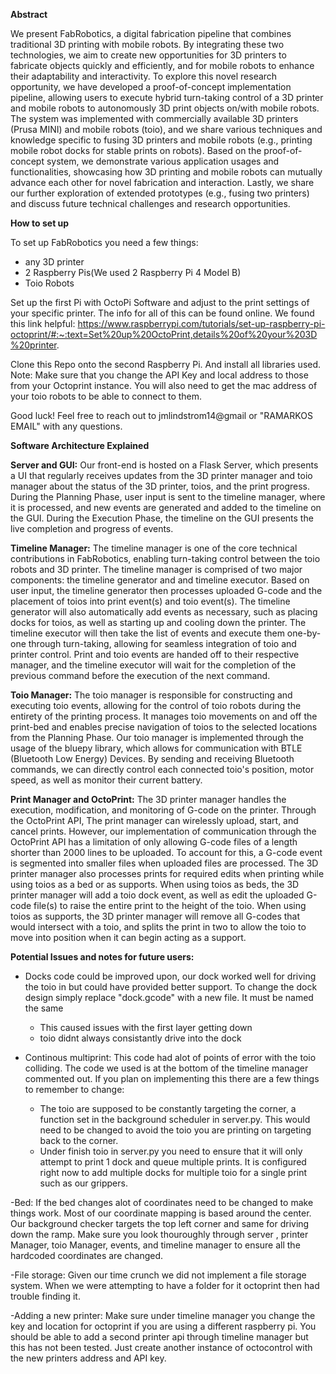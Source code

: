 **Abstract**

We present FabRobotics, a digital fabrication pipeline that combines traditional 3D printing with mobile robots. By integrating these
two technologies, we aim to create new opportunities for 3D printers to fabricate objects quickly and efficiently, and for mobile robots
to enhance their adaptability and interactivity. To explore this novel research opportunity, we have developed a proof-of-concept
implementation pipeline, allowing users to execute hybrid turn-taking control of a 3D printer and mobile robots to autonomously
3D print objects on/with mobile robots. The system was implemented with commercially available 3D printers (Prusa MINI) and
mobile robots (toio), and we share various techniques and knowledge specific to fusing 3D printers and mobile robots (e.g., printing
mobile robot docks for stable prints on robots). Based on the proof-of-concept system, we demonstrate various application usages and
functionalities, showcasing how 3D printing and mobile robots can mutually advance each other for novel fabrication and interaction.
Lastly, we share our further exploration of extended prototypes (e.g., fusing two printers) and discuss future technical challenges and
research opportunities.

**How to set up**

To set up FabRobotics you need a few things:
- any 3D printer
- 2 Raspberry Pis(We used 2 Raspberry Pi 4 Model B)
- Toio Robots

Set up the first Pi with OctoPi Software and adjust to the print settings of your specific printer. The info for all of this can be found online. We found this link helpful: https://www.raspberrypi.com/tutorials/set-up-raspberry-pi-octoprint/#:~:text=Set%20up%20OctoPrint,details%20of%20your%203D%20printer.

Clone this Repo onto the second Raspberry Pi. And install all libraries used.
Note: Make sure that you change the API Key and local address to those from your Octoprint instance. You will also need to get the mac address of your toio robots to be able to connect to them. 

Good luck! Feel free to reach out to jmlindstrom14@gmail or "RAMARKOS EMAIL" with any questions.

**Software Architecture Explained**

**Server and GUI:**
Our front-end is hosted on a Flask Server, which presents a UI that regularly receives updates from the 3D printer manager and toio manager about the status of the 3D printer, toios, and the print progress. During the Planning Phase, user input is sent to the timeline manager, where it is processed, and new events are generated and added to the timeline on the GUI. During the Execution Phase, the timeline on the GUI presents the live completion and progress of events.

**Timeline Manager:**
The timeline manager is one of the core technical contributions in FabRobotics, enabling turn-taking control between the toio robots and 3D printer. The timeline manager is comprised of two major components: the timeline generator and and timeline executor. Based on user input, the timeline generator then processes uploaded G-code and the placement of toios into print event(s) and toio event(s). The timeline generator will also automatically add events as necessary, such as placing docks for toios, as well as starting up and cooling down the printer. The timeline executor will then take the list of events and execute them one-by-one through turn-taking, allowing for seamless integration of toio and printer control. Print and toio events are handed off to their respective manager, and the timeline executor will wait for the completion of the previous command before the execution of the next command.

**Toio Manager:**
The toio manager is responsible for constructing and executing toio events, allowing for the control of toio robots during the entirety of the printing process. It manages toio movements on and off the print-bed and enables precise navigation of toios to the selected locations from the Planning Phase. Our toio manager is implemented through the usage of the bluepy library, which allows for communication with BTLE (Bluetooth Low Energy) Devices. By sending and receiving Bluetooth commands, we can directly control each connected toio's position, motor speed, as well as monitor their current battery.

**Print Manager and OctoPrint:**
The 3D printer manager handles the execution, modification, and monitoring of G-code on the printer. Through the OctoPrint API, The print manager can wirelessly upload, start, and cancel prints. However, our implementation of communication through the OctoPrint API has a limitation of only allowing G-code files of a length shorter than 2000 lines to be uploaded. To account for this, a G-code event is segmented into smaller files when uploaded files are processed. The 3D printer manager also processes prints for required edits when printing while using toios as a bed or as supports. When using toios as beds, the 3D printer manager will add a toio dock event, as well as edit the uploaded G-code file(s) to raise the entire print to the height of the toio. When using toios as supports, the 3D printer manager will remove all G-codes that would intersect with a toio, and splits the print in two to allow the toio to move into position when it can begin acting as a support.


**Potential Issues and notes for future users:**
- Docks code could be improved upon, our dock worked well for driving the toio in but could have provided
better support. To change the dock design simply replace "dock.gcode" with a new file. It must be named the same
    - This caused issues with the first layer getting down
    - toio didnt always consistantly drive into the dock

- Continous multiprint: This code had alot of points of error with the toio colliding. The code we used is at the bottom of the timeline manager commented out. If you plan on implementing this there are a few things to remember to change:
    - The toio are supposed to be constantly targeting the corner, a function set in the background scheduler in server.py. This would need to be changed to avoid the toio you are printing on targeting back to the corner.
    - Under finish toio in server.py you need to ensure that it will only attempt to print 1 dock and queue multiple prints. It is configured right now to add multiple docks for multiple toio for a single print such as our grippers.

-Bed: If the bed changes alot of coordinates need to be changed to make things work. Most of our coordinate mapping is based around the center. Our background checker targets the top left corner and same for driving down the ramp. Make sure you look thouroughly through server , printer Manager, toio Manager, events, and timeline manager to ensure all the hardcoded coordinates are changed.

-File storage: Given our time crunch we did not implement a file storage system. When we were attempting to have a folder for it octoprint then had trouble finding it.

-Adding a new printer: Make sure under timeline manager you change the key and location for octoprint if you are using a different raspberry pi. You should be able to add a second printer api through timeline manager but this has not been tested. Just create another instance of octocontrol with the new printers address and API key.


